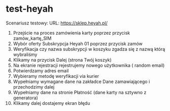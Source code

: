 # test-heyah
Scenariusz testowy:
URL: https://sklep.heyah.pl/
 
1. Przejście na proces zamówienia karty poprzez przycisk zamów_kartę_SIM
2. Wybór oferty Subskrypcja Heyah 01 poprzez przycisk zamów
3. Weryfikacja czy nazwa subskrypcji w koszyku zgadza się z nazwą którą wybraliśmy
4. Klikamy na przycisk Dalej (strona Twój koszyk)
5. Na ekranie rejestracji rejestrujemy nowego użytkownika ( random email)
6. Potwierdzamy adres email
7. Wybieramy metodę weryfikacji via kurier
8. Wypełniamy wymagane dane na zakładce Dane zamawiającego i przechodzimy dalej
9. Wypełniamy dane na stronie Płatność (dane karty na sztywno z generatora)
10. Klikamy dalej dostajemy ekran błędu
